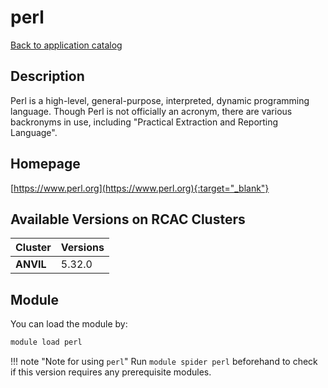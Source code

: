 # perl

[Back to application catalog](../app_catalog.md)

## Description

Perl is a high-level, general-purpose, interpreted, dynamic programming language. Though Perl is not officially an acronym, there are various backronyms in use, including "Practical Extraction and Reporting Language".

## Homepage

[https://www.perl.org](https://www.perl.org){:target="_blank"}

## Available Versions on RCAC Clusters

|Cluster|Versions|
|---|---|
**ANVIL**|5.32.0

## Module

You can load the module by:

```bash
module load perl
```

!!! note "Note for using `perl`"
    Run `module spider perl` beforehand to check if this version requires any prerequisite modules.
